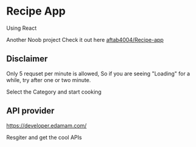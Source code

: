 # Recipe App

Using React

Another Noob project Check it out here
[aftab4004/Recipe-app](https://recipe-app-react-aftabh4004.herokuapp.com/)

## Disclaimer

Only 5 requset per minute is allowed, So if you are seeing "Loading" for a
while, try after one or two minute.

Select the Category and start cooking

## API provider

https://developer.edamam.com/

Resgiter and get the cool APIs
